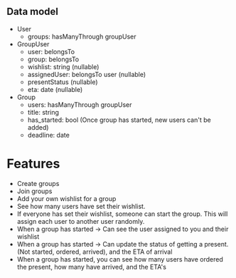 ## Data model

- User
  - groups: hasManyThrough groupUser
- GroupUser
  - user: belongsTo
  - group: belongsTo
  - wishlist: string (nullable)
  - assignedUser: belongsTo user (nullable)
  - presentStatus (nullable)
  - eta: date (nullable)
- Group
  - users: hasManyThrough groupUser
  - title: string
  - has_started: bool (Once group has started, new users can't be added)
  - deadline: date

# Features
- Create groups
- Join groups
- Add your own wishlist for a group
- See how many users have set their wishlist.
- If everyone has set their wishlist, someone can start the group. This will assign each user to another user randomly.
- When a group has started -> Can see the user assigned to you and their wishlist
- When a group has started -> Can update the status of getting a present. (Not started, ordered, arrived), and the ETA of arrival
- When a group has started, you can see how many users have ordered the present, how many have arrived, and the ETA's
